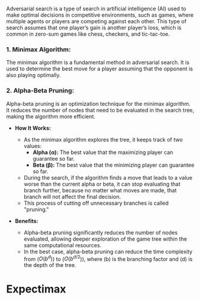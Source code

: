 Adversarial search is a type of search in artificial intelligence (AI) used to make optimal decisions in competitive environments, such as games, where multiple agents or players are competing against each other. This type of search assumes that one player’s gain is another player’s loss, which is common in zero-sum games like chess, checkers, and tic-tac-toe.

### 1. **Minimax Algorithm:**
The minimax algorithm is a fundamental method in adversarial search. It is used to determine the best move for a player assuming that the opponent is also playing optimally.
### 2. **Alpha-Beta Pruning:**
Alpha-beta pruning is an optimization technique for the minimax algorithm. It reduces the number of nodes that need to be evaluated in the search tree, making the algorithm more efficient.

- **How It Works:**
  - As the minimax algorithm explores the tree, it keeps track of two values:
    - **Alpha (α):** The best value that the maximizing player can guarantee so far.
    - **Beta (β):** The best value that the minimizing player can guarantee so far.
  - During the search, if the algorithm finds a move that leads to a value worse than the current alpha or beta, it can stop evaluating that branch further, because no matter what moves are made, that branch will not affect the final decision.
  - This process of cutting off unnecessary branches is called "pruning."

- **Benefits:**
  - Alpha-beta pruning significantly reduces the number of nodes evaluated, allowing deeper exploration of the game tree within the same computational resources.
  - In the best case, alpha-beta pruning can reduce the time complexity from \($O(b^d)$\) to \($O(b^{d/2}$)\), where \(b\) is the branching factor and \(d\) is the depth of the tree.

# Expectimax

